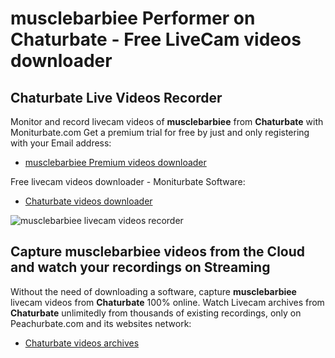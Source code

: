 # musclebarbiee Performer on Chaturbate - Free LiveCam videos downloader

## Chaturbate Live Videos Recorder

Monitor and record livecam videos of **musclebarbiee** from **Chaturbate** with Moniturbate.com
Get a premium trial for free by just and only registering with your Email address:
* [musclebarbiee Premium videos downloader](https://moniturbate.com/request-demo-licence-key.html)

Free livecam videos downloader - Moniturbate Software:
* [Chaturbate videos downloader](https://moniturbate.com/moniturbate-download-software.html)

![musclebarbiee livecam videos recorder](https://peachurnet.com/templates/moniturbate-software.png)


## Capture musclebarbiee videos from the Cloud and watch your recordings on Streaming

Without the need of downloading a software, capture **musclebarbiee** livecam videos from **Chaturbate** 100% online.
Watch Livecam archives from **Chaturbate** unlimitedly from thousands of existing recordings, only on Peachurbate.com and its websites network:
* [Chaturbate videos archives](https://peachurnet.com/)